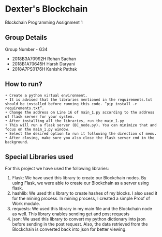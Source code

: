 # Dexter's Blockchain

Blockchain Programming Assignment 1

## Group Details

Group Number - G34	
- 2018B3A70992H	Rohan Sachan
- 2018B1A70645H	Harsh Daryani
- 2018A7PS0176H	Kanishk Pathak

## How to run?

    • Create a python virtual environment.
    • It is advised that the libraries mentioned in the requirements.txt should be installed before running this code. “pip install -r requirements.txt”.
    • Change the address on Line 16 of main_1.py according to the address of flask server for your system.
    • After installing all the libraries, run the main_1.py
    • This will run a flask server (BC_node.py). You can minimize that and focus on the main_1.py window.
    • Select the desired option to run it following the direction of menu.
    • After closing, make sure you also close the flask server cmd in the background.
    
## Special Libraries used
For this project we have used the following libraries:

1. Flask:
We have used this library to create our Blockchain nodes. By using Flask, we were able to create our Blockchain as a server using flask.
2. hashlib:
We used this library to create hashes of my blocks. I also used it for the mining process. In mining process, I created a simple Proof of Work module.
3. requests:
We used this library in my main file and the Blockchain node as well. This library enables sending get and post requests
4. json:
We used this library to convert my python dictionary into json before sending in the post request. Also, the data retrieved from the Blockchain is converted back into json for better viewing.
